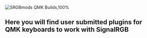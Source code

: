 ![SRGBmods QMK Builds,100%](https://srgbmods.net/img/srgbmods-qmk.png)

## Here you will find user submitted plugins for QMK keyboards to work with SignalRGB ##